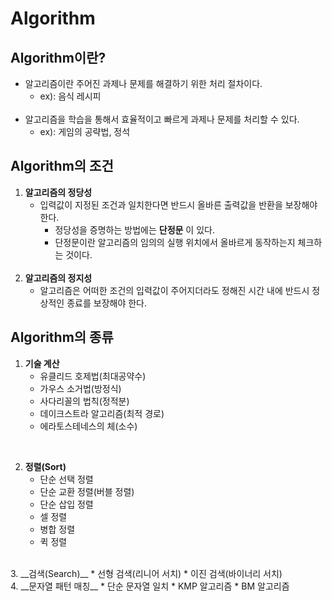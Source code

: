 Algorithm
=========

Algorithm이란?
-------------

* 알고리즘이란 주어진 과제나 문제를 해결하기 위한 처리 절차이다.   
	* ex): 음식 레시피   
	<br> 
* 알고리즘을 학습을 통해서 효율적이고 빠르게 과제나 문제를 처리할 수 있다.      
	* ex): 게임의 공략법, 정석

Algorithm의 조건
-------------

1. __알고리즘의 정당성__    
	* 입력값이 지정된 조건과 일치한다면 반드시 올바른 출력값을 반환을 보장해야 한다.  
		* 정당성을 증명하는 방법에는 __단정문__ 이 있다.   
		* 단정문이란 알고리즘의 임의의 실행 위치에서 올바르게 동작하는지 체크하는 것이다.   
	<br> 
2. __알고리즘의 정지성__    
	* 알고리즘은 어떠한 조건의 입력값이 주어지더라도 정해진 시간 내에 반드시 정상적인 종료를 보장해야 한다.    

Algorithm의 종류
-------------
1. __기술 계산__    
	* 유클리드 호제법(최대공약수)     
	* 가우스 소거법(방정식)       
	* 사다리꼴의 법칙(정적분)        
	* 데이크스트라 알고리즘(최적 경로)          
	* 에라토스테네스의 체(소수)           
<br>
      
2. __정렬(Sort)__    
	* 단순 선택 정렬          
	* 단순 교환 정렬(버블 정렬)         
	* 단순 삽입 정렬       
	* 셀 정렬         
	* 병합 정렬         
	* 퀵 정렬          
<br>	
3. __검색(Search)__        
	* 선형 검색(리니어 서치)       
	* 이진 검색(바이너리 서치)      
<br>	
4. __문자열 패턴 매칭__       
	* 단순 문자열 일치       
	* KMP 알고리즘       
	* BM 알고리즘         
<br>